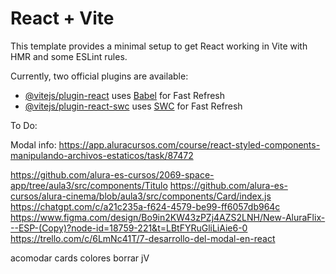 # React + Vite

This template provides a minimal setup to get React working in Vite with HMR and some ESLint rules.

Currently, two official plugins are available:

- [@vitejs/plugin-react](https://github.com/vitejs/vite-plugin-react/blob/main/packages/plugin-react/README.md) uses [Babel](https://babeljs.io/) for Fast Refresh
- [@vitejs/plugin-react-swc](https://github.com/vitejs/vite-plugin-react-swc) uses [SWC](https://swc.rs/) for Fast Refresh

To Do:

Modal info: https://app.aluracursos.com/course/react-styled-components-manipulando-archivos-estaticos/task/87472

https://github.com/alura-es-cursos/2069-space-app/tree/aula3/src/components/Titulo
https://github.com/alura-es-cursos/alura-cinema/blob/aula3/src/components/Card/index.js
https://chatgpt.com/c/a21c235a-f624-4579-be99-ff6057db964c
https://www.figma.com/design/Bo9in2KW43zPZj4AZS2LNH/New-AluraFlix---ESP-(Copy)?node-id=18759-221&t=LBtFYRuGliLiAie6-0
https://trello.com/c/6LmNc41T/7-desarrollo-del-modal-en-react

acomodar cards
colores
borrar 
jV
